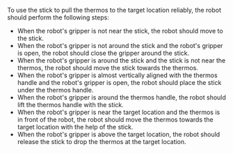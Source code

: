 To use the stick to pull the thermos to the target location reliably, the robot should perform the following steps:

- When the robot's gripper is not near the stick, the robot should move to the stick.
- When the robot's gripper is not around the stick and the robot's gripper is open, the robot should close the gripper around the stick.
- When the robot's gripper is around the stick and the stick is not near the thermos, the robot should move the stick towards the thermos.
- When the robot's gripper is almost vertically aligned with the thermos handle and the robot's gripper is open, the robot should place the stick under the thermos handle.
- When the robot's gripper is around the thermos handle, the robot should lift the thermos handle with the stick.
- When the robot's gripper is near the target location and the thermos is in front of the robot, the robot should move the thermos towards the target location with the help of the stick.
- When the robot's gripper is above the target location, the robot should release the stick to drop the thermos at the target location.